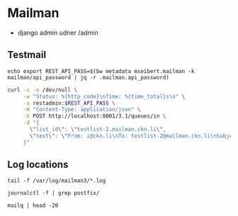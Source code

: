 # Mailman

- django admin udner /admin

## Testmail

`echo export REST_API_PASS=$(bw metadata mseibert.mailman -k mailman/api_password | jq -r .mailman.api_password)`
```sh
curl -s -o /dev/null \
     -w "Status: %{http_code}\nTime: %{time_total}s\n" \
     -u restadmin:$REST_API_PASS \
     -H "Content-Type: application/json" \
     -X POST http://localhost:8001/3.1/queues/in \
     -d "{
       \"list_id\": \"testlist-2.mailman.ckn.li\",
       \"text\": \"From: i@ckn.li\nTo: testlist-2@mailman.ckn.li\nSubject: Curl Test $(date '+%Y-%m-%d %H:%M:%S')\n\nThis message was sent at $(date '+%Y-%m-%d %H:%M:%S').\"
     }"
```

## Log locations

`tail -f /var/log/mailman3/*.log`

`journalctl -f | grep postfix/`

`mailq | head -20`